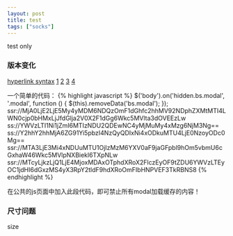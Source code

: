 ```yaml
---
layout: post
title: test
tags: ["socks"]
---
```

   test only

### 版本变化
[hyperlink syntax](ss://Y2hhY2hhMjA6bnRkdHYuY29tQDY3LjIxLjc4LjIyNTo2Nzg)
[1](ssr://MTcyLjkzLjQ1LjE4MjoxMDAxOTphdXRoX2FlczEyOF9tZDU6YWVzLTEyOC1jdHI6dGxzMS4yX3RpY2tldF9hdXRoOmFIbHNPVEF3TkRBNS8)
[2](ssr://MTIzLjIwNi4xMzQuMTc3OjE0NTYxOmF1dGhfc2hhMV92NDpjaGFjaGEyMDpwbGFpbjphbk5yYm1wellXUS8)
[3](ss://YWVzLTI1Ni1jZmI6ZG91Yi5iaWRAMTA0LjEyOS41LjczOjgwMDI)
[4](ssr://MTA3LjE3Mi4xNDUuMTU1OjIzMzM6YXV0aF9jaGFpbl9hOm5vbmU6cGxhaW46Wkc5MVlpNXBiekl6TXpNLw)

一个简单的代码：
{% highlight javascript %}
$('body').on('hidden.bs.modal', '.modal', function () {
    $(this).removeData('bs.modal');
});
ssr://MjA0LjE2LjE5My4yMDM6NDQzOmF1dGhfc2hhMV92NDphZXMtMTI4LWN0cjp0bHMxLjJfdGlja2V0X2F1dGg6Wkc5MVlta3dOVEEzLw
ss://YWVzLTI1Ni1jZmI6MTIzNDU2QDEwNC4yMjMuMy4xMzg6NjM3Ng==
ss://Y2hhY2hhMjA6ZG91Yi5pbzI4NzQyQDIxNi4xODkuMTU4LjE0NzoyODc0Mg==
ssr://MTA3LjE3Mi4xNDUuMTU1OjIzMzM6YXV0aF9jaGFpbl9hOm5vbmU6cGxhaW46Wkc5MVlpNXBiekl6TXpNLw
ssr://MTcyLjkzLjQ1LjE4MjoxMDAxOTphdXRoX2FlczEyOF9tZDU6YWVzLTEyOC1jdHI6dGxzMS4yX3RpY2tldF9hdXRoOmFIbHNPVEF3TkRBNS8
{% endhighlight %}

在公共的js页面中加入此段代码，即可禁止所有modal加载缓存的内容！

### 尺寸问题

size

